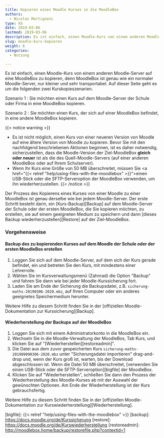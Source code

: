 ```yaml
---
title: Kopieren eines Moodle Kurses in die MoodleBox
authors:
  - Nicolas Martignoni
type: kb
date: 2019-03-06
lastmod: 2019-03-06
description: Es ist einfach, einen Moodle-Kurs von einem anderen Moodle-Server auf eine MoodleBox zu kopieren.
slug: moodle-kurs-kopieren
weight: 6
categories:
  - Nutzung

---
```


Es ist einfach, einen Moodle-Kurs von einem anderen Moodle-Server auf eine MoodleBox zu kopieren, denn MoodleBox ist genau wie ein normaler Moodle-Server, nur kleiner und sehr transportabel. Auf dieser Seite geht es um die folgenden zwei Kurskopieszenarien.

Szenario 1
: Sie möchten einen Kurs auf dem Moodle-Server der Schule oder Firma in eine MoodleBox kopieren.

Szenario 2
: Sie möchten einen Kurs, der sich auf einer MoodleBox befindet, in eine andere MoodleBox kopieren.

{{< notice warning >}}
- Es ist nicht möglich, einen Kurs von einer neueren Version von Moodle auf eine ältere Version von Moodle zu kopieren. Bevor Sie mit den nachfolgend beschriebenen Aktionen beginnen, ist es daher notwendig, sicherzustellen, dass die Moodle-Version der Ziel-MoodleBox __gleich oder neuer__ ist als die des Quell-Moodle-Servers (auf einer anderen MoodleBox oder auf Ihrem Schulserver).
- Wenn Ihr Kurs eine Größe von 50 MB überschreitet, müssen Sie <a href="{{< relref "help/using-files-with-the-moodlebox" >}}">einen USB-Stick oder die SFTP-Serveroption der MoodleBox verwenden</a>, um ihn wiederherzustellen.
{{< /notice >}}

Der Prozess des Kopierens eines Kurses von einer Moodle zu einer MoodleBox ist genau derselbe wie bei jedem Moodle-Server. Der erste Schritt besteht darin, ein [Kurs-Backup][Backup] auf dem Moodle-Server der Schule oder der ersten MoodleBox, die Sie kopieren möchten, zu erstellen, sie auf einem geeigneten Medium zu speichern und dann [dieses Backup wiederherzustellen][Restore] auf der Ziel-MoodleBox.

### Vorgehensweise

#### Backup des zu kopierenden Kurses auf dem Moodle der Schule oder der ersten MoodleBox erstellen

1. Loggen Sie sich auf dem Moodle-Server, auf dem sich der Kurs gerade befindet, ein und betreten Sie den Kurs, mit mindestens einer Lehrerrolle.
1. Wählen Sie im Kursverwaltungsmenü (Zahnrad) die Option "Backup" und fahren Sie dann wie bei jeder Moodle-Kurssicherung fort.
1. Laden Sie am Ende der Sicherung die Backupsdatei, z.B. `sicherung-maths-20190306-2020.mbz`, auf Ihren Computer oder ein anderes geeignetes Speichermedium herunter.

Weitere Hilfe zu diesem Schritt finden Sie in der [offiziellen Moodle-Dokumentation zur Kurssicherung][Backup].

#### Wiederherstellung der Backups auf der MoodleBox

1. Loggen Sie sich mit einem Administratorkonto in die MoodleBox ein.
1. Wechseln Sie in die Moodle-Verwaltung der MoodleBox, Tab Kurs, und klicken Sie auf "[Wiederherstellen][restoreadmin]".
1. Die Datei aus dem zuvor gespeicherten Kurs `sicherung-maths-201909090306-2020.mbz` unter "Sicherungsdatei importieren" drag-and-drop und, wenn der Kurs groß ist, warten, bis der Download abgeschlossen ist. Wenn die Datei 50 MB überschreitet, [verwenden Sie einen USB-Stick oder die SFTP-Serveroption][bigfile] der MoodleBox.
1. Klicken Sie auf "Wiederherstellen", schließen Sie dann den Prozess der Wiederherstellung des Moodle-Kurses ab mit der Auswahl der gewünschten Optionen. Am Ende der Wiederherstellung ist der Kurs gebrauchsfertig.

Weitere Hilfe zu diesem Schritt finden Sie in der [offiziellen Moodle-Dokumentation zur Kurswiederherstellung][Wiederherstellung].

  [bigfile]: {{< relref "help/using-files-with-the-moodlebox" >}}
  [backup]: https://docs.moodle.org/de/Kurssicherung
  [restore]: https://docs.moodle.org/de/Kurswiederherstellung
  [restoreadmin]: http://moodlebox.home/backup/restorefile.php?contextid=1

